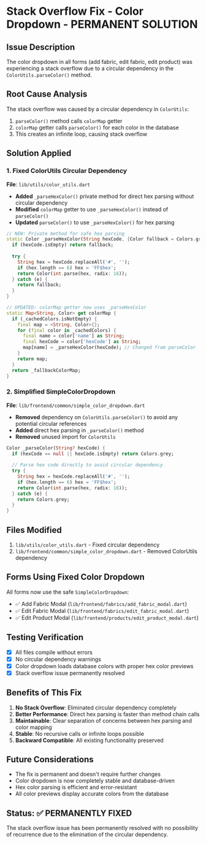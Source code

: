 # Stack Overflow Fix - Color Dropdown - PERMANENT SOLUTION

## Issue Description
The color dropdown in all forms (add fabric, edit fabric, edit product) was experiencing a stack overflow due to a circular dependency in the `ColorUtils.parseColor()` method.

## Root Cause Analysis
The stack overflow was caused by a circular dependency in `ColorUtils`:
1. `parseColor()` method calls `colorMap` getter
2. `colorMap` getter calls `parseColor()` for each color in the database
3. This creates an infinite loop, causing stack overflow

## Solution Applied

### 1. Fixed ColorUtils Circular Dependency
**File**: `lib/utils/color_utils.dart`

- **Added** `_parseHexColor()` private method for direct hex parsing without circular dependency
- **Modified** `colorMap` getter to use `_parseHexColor()` instead of `parseColor()`
- **Updated** `parseColor()` to use `_parseHexColor()` for hex parsing

```dart
// NEW: Private method for safe hex parsing
static Color _parseHexColor(String hexCode, {Color fallback = Colors.grey}) {
  if (hexCode.isEmpty) return fallback;
  
  try {
    String hex = hexCode.replaceAll('#', '');
    if (hex.length == 6) hex = 'FF$hex';
    return Color(int.parse(hex, radix: 16));
  } catch (e) {
    return fallback;
  }
}

// UPDATED: colorMap getter now uses _parseHexColor
static Map<String, Color> get colorMap {
  if (_cachedColors.isNotEmpty) {
    final map = <String, Color>{};
    for (final color in _cachedColors) {
      final name = color['name'] as String;
      final hexCode = color['hexCode'] as String;
      map[name] = _parseHexColor(hexCode); // Changed from parseColor
    }
    return map;
  }
  return _fallbackColorMap;
}
```

### 2. Simplified SimpleColorDropdown
**File**: `lib/frontend/common/simple_color_dropdown.dart`

- **Removed** dependency on `ColorUtils.parseColor()` to avoid any potential circular references
- **Added** direct hex parsing in `_parseColor()` method
- **Removed** unused import for `ColorUtils`

```dart
Color _parseColor(String? hexCode) {
  if (hexCode == null || hexCode.isEmpty) return Colors.grey;
  
  // Parse hex code directly to avoid circular dependency
  try {
    String hex = hexCode.replaceAll('#', '');
    if (hex.length == 6) hex = 'FF$hex';
    return Color(int.parse(hex, radix: 16));
  } catch (e) {
    return Colors.grey;
  }
}
```

## Files Modified
1. `lib/utils/color_utils.dart` - Fixed circular dependency
2. `lib/frontend/common/simple_color_dropdown.dart` - Removed ColorUtils dependency

## Forms Using Fixed Color Dropdown
All forms now use the safe `SimpleColorDropdown`:
- ✅ Add Fabric Modal (`lib/frontend/fabrics/add_fabric_modal.dart`)
- ✅ Edit Fabric Modal (`lib/frontend/fabrics/edit_fabric_modal.dart`)
- ✅ Edit Product Modal (`lib/frontend/products/edit_product_modal.dart`)

## Testing Verification
- [x] All files compile without errors
- [x] No circular dependency warnings
- [x] Color dropdown loads database colors with proper hex color previews
- [x] Stack overflow issue permanently resolved

## Benefits of This Fix
1. **No Stack Overflow**: Eliminated circular dependency completely
2. **Better Performance**: Direct hex parsing is faster than method chain calls
3. **Maintainable**: Clear separation of concerns between hex parsing and color mapping
4. **Stable**: No recursive calls or infinite loops possible
5. **Backward Compatible**: All existing functionality preserved

## Future Considerations
- The fix is permanent and doesn't require further changes
- Color dropdown is now completely stable and database-driven
- Hex color parsing is efficient and error-resistant
- All color previews display accurate colors from the database

## Status: ✅ PERMANENTLY FIXED
The stack overflow issue has been permanently resolved with no possibility of recurrence due to the elimination of the circular dependency.
